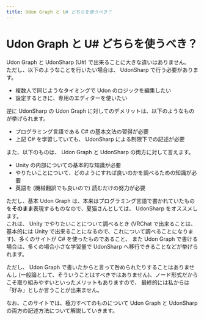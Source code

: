 ```yaml
---
title: Udon Graph と U# どちらを使うべき？
---
```


# Udon Graph と U# どちらを使うべき？

Udon Graph と UdonSharp (U#) で出来ることに大きな違いはありません。  
ただし、以下のようなことを行いたい場合は、 UdonSharp で行う必要があります。

-   複数人で同じようなタイミングで Udon のロジックを編集したい
-   設定するときに、専用のエディターを使いたい

逆に UdonSharp の Udon Graph に対してのデメリットは、以下のようなものが挙げられます。

-   プログラミング言語である C# の基本文法の習得が必要
-   上記 C# を学習していても、 UdonSharp による制限下での記述が必要

また、以下のものは、 Udon Graph と UdonSharp の両方に対して言えます。

-   Unity の内部についての基本的な知識が必要
-   やりたいことについて、どのようにすれば良いのかを調べるための知識が必要
-   英語を (機械翻訳でも良いので) 読むだけの努力が必要

ただし、基本 Udon Graph は、本来はプログラミング言語で書かれていたものを**そのまま**表現するものなので、夏猫さんとしては、 UdonSharp をオススメします。  
これは、 Unity でやりたいことについて調べるとき (VRChat で出来ることは、基本的には Unity で出来ることになるので、これについて調べることになります)、多くのサイトが C# を使ったものであること、
また Udon Graph で書ける場合は、多くの場合小さな学習量で UdonSharp へ移行できることなどが挙げられます。

ただし、 Udon Graph で書いたからと言って咎められたりすることはありませんし (一般論として、そういうことはすべきではありません)、ノード形式だからこそ取り組みやすいといったメリットもありますので、
最終的には私からは「好み」としか言うことが出来ません。

なお、このサイトでは、極力すべてのものについて Udon Graph と UdonSharp の両方の記述方法について解説していきます。
